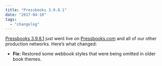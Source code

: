```yaml
---
title: "Pressbooks 3.9.8.1"
date: "2017-04-10"
tags: 
  - "changelog"
---
```


[Pressbooks 3.9.8.1](https://github.com/pressbooks/pressbooks/releases/tag/3.9.8.1) just went live on [Pressbooks.com](https://pressbooks.com) and all of our other production networks. Here’s what changed:

- **Fix:** Restored some webbook styles that were being omitted in older book themes.
